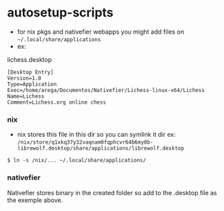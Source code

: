 # autosetup-scripts

- for nix pkgs and nativefier webapps you might add files on ``~/.local/share/applications``
- ex:

lichess.desktop
```
[Desktop Entry]
Version=1.0
Type=Application
Exec=/home/arega/Documentos/Nativefier/Lichess-linux-x64/Lichess
Name=Lichess
Comment=Lichess.org online chess
```
### nix
- nix stores this file in this dir so you can symlink it
dir ex: ``/nix/store/q1xkq37y32vaqnam0fqphcvr64b6my0b-librewolf.desktop/share/applications/librewolf.desktop``

```
$ ln -s /nix/... ~/.local/share/applications/
```

### nativefier
Nativefier stores binary in the created folder so add to the .desktop file as the exemple above.
